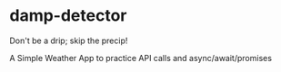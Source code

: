 # damp-detector

Don't be a drip; skip the precip!

A Simple Weather App to practice API calls and async/await/promises
